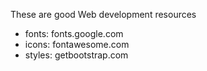 These are good Web development resources
* fonts:  fonts.google.com
* icons:  fontawesome.com
* styles:  getbootstrap.com